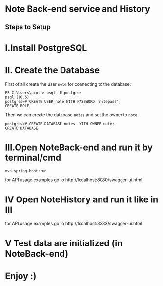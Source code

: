 # Note Back-end service and History



## Steps to Setup
# I.Install PostgreSQL  


# II. Create the Database 

First of all create the user ``note`` for connecting to the database:

```
PS C:\Users\piotr> psql -U postgres
psql (10.5)
postgres=# CREATE USER note WITH PASSWORD 'notepass';
CREATE ROLE
```

Then we can create the database ``notes`` and set the owner to ``note``:

```
postgres=# CREATE DATABASE notes  WITH OWNER note;
CREATE DATABASE
```
 # III.Open NoteBack-end and run it by terminal/cmd      
```
mvn spring-boot:run
```
 for  API  usage  examples  go to  http://localhost:8080/swagger-ui.html
 
# IV Open NoteHistory and run it like in III
 for  API  usage  examples  go to  http://localhost:3333/swagger-ui.html

# V Test data are initialized  (in NoteBack-end)
# Enjoy :)
